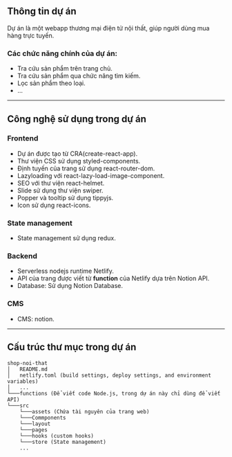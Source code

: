 ## Thông tin dự án

Dự án là một webapp thương mại điện tử nội thất, giúp người dùng mua hàng trực tuyến.

### Các chức năng chính của dự án:

-   Tra cứu sản phẩm trên trang chủ.
-   Tra cứu sản phẩm qua chức năng tìm kiếm.
-   Lọc sản phẩm theo loại.
-   ...

---

## Công nghệ sử dụng trong dự án

### Frontend

-   Dự án được tạo từ CRA(create-react-app).
-   Thư viện CSS sử dụng styled-components.
-   Định tuyến của trang sử dụng react-router-dom.
-   Lazyloading với react-lazy-load-image-component.
-   SEO với thư viện react-helmet.
-   Slide sử dụng thư viện swiper.
-   Popper và tooltip sử dụng tippyjs.
-   Icon sử dụng react-icons.

### State management

-   State management sử dụng redux.

### Backend

-   Serverless nodejs runtime Netlify.
-   API của trang được viết từ **function** của Netlify dựa trên Notion API.
-   Database: Sử dụng Notion Database.

### CMS

-   CMS: notion.

---

## Cấu trúc thư mục trong dự án

```
shop-noi-that
│   README.md
│   netlify.toml (build settings, deploy settings, and environment variables)
│   ...
└───functions (Để viết code Node.js, trong dự án này chỉ dùng để viết API)
└───src
    └───assets (Chứa tài nguyên của trang web)
    └───Commponents
    └───layout
    └───pages
    └───hooks (custom hooks)
    └───store (State management)
    ...
```
